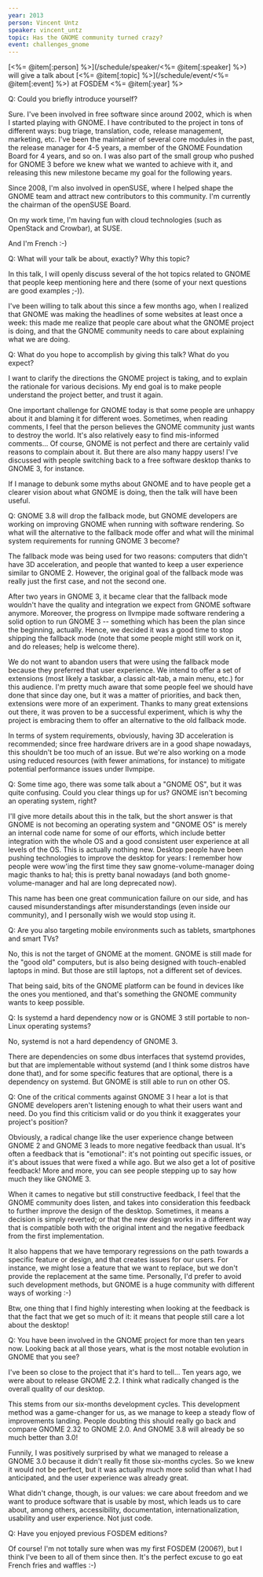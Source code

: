 ```yaml
---
year: 2013
person: Vincent Untz 
speaker: vincent_untz
topic: Has the GNOME community turned crazy?
event: challenges_gnome
---
```


[<%= @item[:person] %>](/schedule/speaker/<%= @item[:speaker] %>) will give a talk about [<%= @item[:topic] %>](/schedule/event/<%= @item[:event] %>) at FOSDEM <%= @item[:year] %>

Q: Could you briefly introduce yourself?

Sure. I've been involved in free software since around 2002, which is when I started playing with GNOME. I have contributed to the project in tons of different ways: bug triage, translation, code, release management, marketing, etc. I've been the maintainer of several core modules in the past, the release manager for 4-5 years, a member of the GNOME Foundation Board for 4 years, and so on. I was also part of the small group who pushed for GNOME 3 before we knew what we wanted to achieve with it, and releasing this new milestone became my goal for the following years.

Since 2008, I'm also involved in openSUSE, where I helped shape the GNOME team and attract new contributors to this community. I'm currently the chairman of the openSUSE Board.

On my work time, I'm having fun with cloud technologies (such as OpenStack and Crowbar), at SUSE.

And I'm French :-)

Q: What will your talk be about, exactly? Why this topic?

In this talk, I will openly discuss several of the hot topics related to GNOME that people keep mentioning here and there (some of your next questions are good examples ;-)).                                 
                                                                       
I've been willing to talk about this since a few months ago, when I realized that GNOME was making the headlines of some websites at least once a week: this made me realize that people care about what the GNOME project is doing, and that the GNOME community needs to care about explaining what we are doing.

Q: What do you hope to accomplish by giving this talk? What do you expect?

I want to clarify the directions the GNOME project is taking, and to explain the rationale for various decisions. My end goal is to make people understand the project better, and trust it again.

One important challenge for GNOME today is that some people are unhappy about it and blaming it for different woes. Sometimes, when reading comments, I feel that the person believes the GNOME community just wants to destroy the world. It's also relatively easy to find mis-informed comments... Of course, GNOME is not perfect and there are certainly valid reasons to complain about it. But there are also many happy users! I've discussed with people switching back to a free software desktop thanks to GNOME 3, for instance.                                                                                                                                       
                                                                   
If I manage to debunk some myths about GNOME and to have people get a clearer vision about what GNOME is doing, then the talk will have been useful.

Q: GNOME 3.8 will drop the fallback mode, but GNOME developers are working on improving GNOME when running with software rendering. So what will the alternative to the fallback mode offer and what will the minimal system requirements for running GNOME 3 become?

The fallback mode was being used for two reasons: computers that didn't have 3D acceleration, and people that wanted to keep a user experience similar to GNOME 2. However, the original goal of the fallback mode was really just the first case, and not the second one.

After two years in GNOME 3, it became clear that the fallback mode wouldn't have the quality and integration we expect from GNOME software anymore. Moreover, the progress on llvmpipe made software rendering a solid option to run GNOME 3 -- something which has been the plan since the beginning, actually. Hence, we decided it was a good time to stop shipping the fallback mode (note that some people might still work on it, and do releases; help is welcome there).

We do not want to abandon users that were using the fallback mode because they preferred that user experience. We intend to offer a set of extensions (most likely a taskbar, a classic alt-tab, a main menu, etc.) for this audience. I'm pretty much aware that some people feel we should have done that since day one, but it was a matter of priorities, and back then, extensions were more of an experiment. Thanks to many great extensions out there, it was proven to be a successful experiment, which is why the project is embracing them to offer an alternative to the old fallback mode.

In terms of system requirements, obviously, having 3D acceleration is recommended; since free hardware drivers are in a good shape nowadays, this shouldn't be too much of an issue. But we're also working on a mode using reduced resources (with fewer animations, for instance) to mitigate potential performance issues under llvmpipe.

Q: Some time ago, there was some talk about a "GNOME OS", but it was quite confusing. Could you clear things up for us? GNOME isn't becoming an operating system, right?

I'll give more details about this in the talk, but the short answer is that GNOME is not becoming an operating system and "GNOME OS" is merely an internal code name for some of our efforts, which include better integration with the whole OS and a good consistent user experience at all levels of the OS. This is actually nothing new. Desktop people have been pushing technologies to improve the desktop for years: I remember how people were wow'ing the first time they saw gnome-volume-manager doing magic thanks to hal; this is pretty banal nowadays (and both gnome-volume-manager and hal are long deprecated now).

This name has been one great communication failure on our side, and has caused misunderstandings after misunderstandings (even inside our community), and I personally wish we would stop using it.

Q: Are you also targeting mobile environments such as tablets, smartphones and smart TVs?

No, this is not the target of GNOME at the moment. GNOME is still made for the "good old" computers, but is also being designed with touch-enabled laptops in mind. But those are still laptops, not a different set of devices.

That being said, bits of the GNOME platform can be found in devices like the ones you mentioned, and that's something the GNOME community wants to keep possible.

Q: Is systemd a hard dependency now or is GNOME 3 still portable to non-Linux operating systems?

No, systemd is not a hard dependency of GNOME 3.                        
                                                                      
There are dependencies on some dbus interfaces that systemd provides, but that are implementable without systemd (and I think some distros have done that), and for some specific features that are optional, there is a dependency on systemd. But GNOME is still able to run on other OS.

Q: One of the critical comments against GNOME 3 I hear a lot is that GNOME developers aren't listening enough to what their users want and need. Do you find this criticism valid or do you think it exaggerates your project's position?

Obviously, a radical change like the user experience change between GNOME 2 and GNOME 3 leads to more negative feedback than usual. It's often a feedback that is "emotional": it's not pointing out specific issues, or it's about issues that were fixed a while ago. But we also get a lot of positive feedback! More and more, you can see people stepping up to say how much they like GNOME 3.

When it cames to negative but still constructive feedback, I feel that the GNOME community does listen, and takes into consideration this feedback to further improve the design of the desktop. Sometimes, it means a decision is simply reverted; or that the new design works in a different way that is compatible both with the original intent and the negative feedback from the first implementation.

It also happens that we have temporary regressions on the path towards a specific feature or design, and that creates issues for our users. For instance, we might lose a feature that we want to replace, but we don't provide the replacement at the same time. Personally, I'd prefer to avoid such development methods, but GNOME is a huge community with different ways of working :-)

Btw, one thing that I find highly interesting when looking at the feedback is that the fact that we get so much of it: it means that people still care a lot about the desktop!

Q: You have been involved in the GNOME project for more than ten years now. Looking back at all those years, what is the most notable evolution in GNOME that you see?

I've been so close to the project that it's hard to tell... Ten years ago, we were about to release GNOME 2.2. I think what radically changed is the overall quality of our desktop.

This stems from our six-months development cycles. This development method was a game-changer for us, as we manage to keep a steady flow of improvements landing. People doubting this should really go back and compare GNOME 2.32 to GNOME 2.0. And GNOME 3.8 will already be so much better than 3.0!

Funnily, I was positively surprised by what we managed to release a GNOME 3.0 because it didn't really fit those six-months cycles. So we knew it would not be perfect, but it was actually much more solid than what I had anticipated, and the user experience was already great.

What didn't change, though, is our values: we care about freedom and we want to produce software that is usable by most, which leads us to care about, among others, accessibility, documentation, internationalization, usability and user experience. Not just code.

Q: Have you enjoyed previous FOSDEM editions?

Of course! I'm not totally sure when was my first FOSDEM (2006?), but I think I've been to all of them since then. It's the perfect excuse to go eat French fries and waffles :-) 
